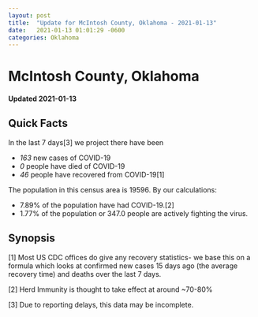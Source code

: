 ```yaml
---
layout: post
title:  "Update for McIntosh County, Oklahoma - 2021-01-13"
date:   2021-01-13 01:01:29 -0600
categories: Oklahoma
---
```


# McIntosh County, Oklahoma
#### Updated 2021-01-13

## Quick Facts

In the last 7 days[3] we project there have been
- *163* new cases of COVID-19
- *0* people have died of COVID-19
- *46* people have recovered from COVID-19[1]

The population in this census area is 19596. By our calculations:
- 7.89% of the population have had COVID-19.[2]
- 1.77% of the population or 347.0 people are actively fighting the virus.

## Synopsis




[1] Most US CDC offices do give any recovery statistics- we base this on a formula which looks at confirmed new cases
15 days ago (the average recovery time) and deaths over the last 7 days.

[2] Herd Immunity is thought to take effect at around ~70-80%

[3] Due to reporting delays, this data may be incomplete.
 
    